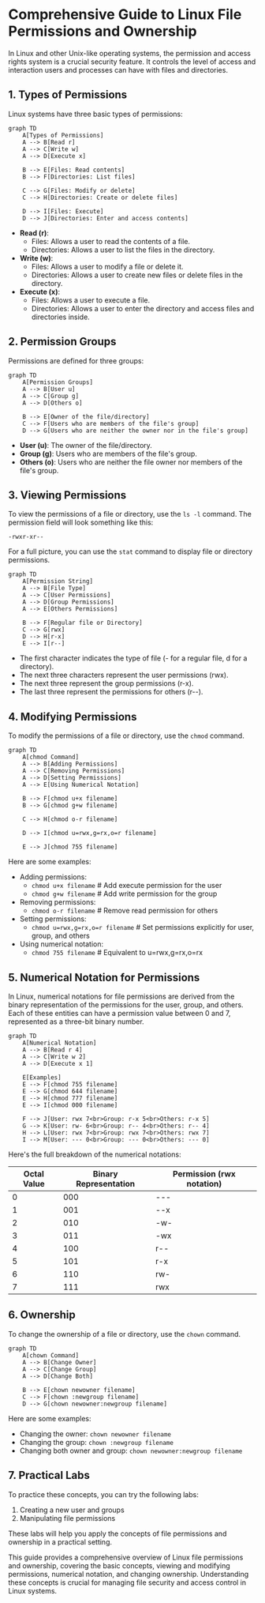# Comprehensive Guide to Linux File Permissions and Ownership

In Linux and other Unix-like operating systems, the permission and access rights system is a crucial security feature. It controls the level of access and interaction users and processes can have with files and directories.

## 1. Types of Permissions

Linux systems have three basic types of permissions:

```mermaid
graph TD
    A[Types of Permissions]
    A --> B[Read r]
    A --> C[Write w]
    A --> D[Execute x]

    B --> E[Files: Read contents]
    B --> F[Directories: List files]

    C --> G[Files: Modify or delete]
    C --> H[Directories: Create or delete files]

    D --> I[Files: Execute]
    D --> J[Directories: Enter and access contents]
```

- **Read (r)**:
  - Files: Allows a user to read the contents of a file.
  - Directories: Allows a user to list the files in the directory.
- **Write (w)**:
  - Files: Allows a user to modify a file or delete it.
  - Directories: Allows a user to create new files or delete files in the directory.
- **Execute (x)**:
  - Files: Allows a user to execute a file.
  - Directories: Allows a user to enter the directory and access files and directories inside.

## 2. Permission Groups

Permissions are defined for three groups:

```mermaid
graph TD
    A[Permission Groups]
    A --> B[User u]
    A --> C[Group g]
    A --> D[Others o]

    B --> E[Owner of the file/directory]
    C --> F[Users who are members of the file's group]
    D --> G[Users who are neither the owner nor in the file's group]
```

- **User (u)**: The owner of the file/directory.
- **Group (g)**: Users who are members of the file's group.
- **Others (o)**: Users who are neither the file owner nor members of the file's group.

## 3. Viewing Permissions

To view the permissions of a file or directory, use the `ls -l` command. The permission field will look something like this:

```
-rwxr-xr--
```

For a full picture, you can use the `stat` command to display file or directory permissions.

```mermaid
graph TD
    A[Permission String]
    A --> B[File Type]
    A --> C[User Permissions]
    A --> D[Group Permissions]
    A --> E[Others Permissions]

    B --> F[Regular file or Directory]
    C --> G[rwx]
    D --> H[r-x]
    E --> I[r--]
```

- The first character indicates the type of file (- for a regular file, d for a directory).
- The next three characters represent the user permissions (rwx).
- The next three represent the group permissions (r-x).
- The last three represent the permissions for others (r--).

## 4. Modifying Permissions

To modify the permissions of a file or directory, use the `chmod` command.

```mermaid
graph TD
    A[chmod Command]
    A --> B[Adding Permissions]
    A --> C[Removing Permissions]
    A --> D[Setting Permissions]
    A --> E[Using Numerical Notation]

    B --> F[chmod u+x filename]
    B --> G[chmod g+w filename]

    C --> H[chmod o-r filename]

    D --> I[chmod u=rwx,g=rx,o=r filename]

    E --> J[chmod 755 filename]
```

Here are some examples:

- Adding permissions:
  - `chmod u+x filename` # Add execute permission for the user
  - `chmod g+w filename` # Add write permission for the group
- Removing permissions:
  - `chmod o-r filename` # Remove read permission for others
- Setting permissions:
  - `chmod u=rwx,g=rx,o=r filename` # Set permissions explicitly for user, group, and others
- Using numerical notation:
  - `chmod 755 filename` # Equivalent to u=rwx,g=rx,o=rx

## 5. Numerical Notation for Permissions

In Linux, numerical notations for file permissions are derived from the binary representation of the permissions for the user, group, and others. Each of these entities can have a permission value between 0 and 7, represented as a three-bit binary number.

```mermaid
graph TD
    A[Numerical Notation]
    A --> B[Read r 4]
    A --> C[Write w 2]
    A --> D[Execute x 1]

    E[Examples]
    E --> F[chmod 755 filename]
    E --> G[chmod 644 filename]
    E --> H[chmod 777 filename]
    E --> I[chmod 000 filename]

    F --> J[User: rwx 7<br>Group: r-x 5<br>Others: r-x 5]
    G --> K[User: rw- 6<br>Group: r-- 4<br>Others: r-- 4]
    H --> L[User: rwx 7<br>Group: rwx 7<br>Others: rwx 7]
    I --> M[User: --- 0<br>Group: --- 0<br>Others: --- 0]
```

Here's the full breakdown of the numerical notations:

| Octal Value | Binary Representation | Permission (rwx notation) |
|-------------|------------------------|---------------------------|
| 0           | 000                    | ---                       |
| 1           | 001                    | --x                       |
| 2           | 010                    | -w-                       |
| 3           | 011                    | -wx                       |
| 4           | 100                    | r--                       |
| 5           | 101                    | r-x                       |
| 6           | 110                    | rw-                       |
| 7           | 111                    | rwx                       |

## 6. Ownership

To change the ownership of a file or directory, use the `chown` command.

```mermaid
graph TD
    A[chown Command]
    A --> B[Change Owner]
    A --> C[Change Group]
    A --> D[Change Both]

    B --> E[chown newowner filename]
    C --> F[chown :newgroup filename]
    D --> G[chown newowner:newgroup filename]
```

Here are some examples:
- Changing the owner: `chown newowner filename`
- Changing the group: `chown :newgroup filename`
- Changing both owner and group: `chown newowner:newgroup filename`

## 7. Practical Labs

To practice these concepts, you can try the following labs:

1. Creating a new user and groups
2. Manipulating file permissions

These labs will help you apply the concepts of file permissions and ownership in a practical setting.

This guide provides a comprehensive overview of Linux file permissions and ownership, covering the basic concepts, viewing and modifying permissions, numerical notation, and changing ownership. Understanding these concepts is crucial for managing file security and access control in Linux systems.
